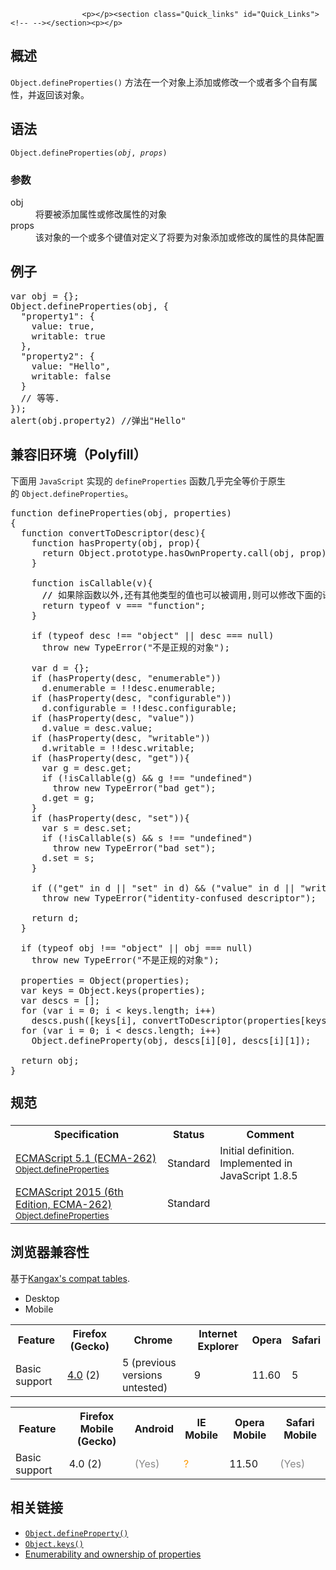 
                
                  
                    <p></p><section class="Quick_links" id="Quick_Links"><!-- --></section><p></p>

<h2 name="Summary" id="Summary">&#x6982;&#x8FF0;</h2>

<p><code>Object.defineProperties()</code> &#x65B9;&#x6CD5;&#x5728;&#x4E00;&#x4E2A;&#x5BF9;&#x8C61;&#x4E0A;&#x6DFB;&#x52A0;&#x6216;&#x4FEE;&#x6539;&#x4E00;&#x4E2A;&#x6216;&#x8005;&#x591A;&#x4E2A;&#x81EA;&#x6709;&#x5C5E;&#x6027;&#xFF0C;&#x5E76;&#x8FD4;&#x56DE;&#x8BE5;&#x5BF9;&#x8C61;&#x3002;</p>

<h2 name="Syntax" id="Syntax">&#x8BED;&#x6CD5;</h2>

<p><code>Object.defineProperties(<em>obj</em>, <em>props</em>)</code></p>

<h3 name="Parameters" id="Parameters">&#x53C2;&#x6570;</h3>

<dl>
 <dt>obj</dt>
 <dd>&#x5C06;&#x8981;&#x88AB;&#x6DFB;&#x52A0;&#x5C5E;&#x6027;&#x6216;&#x4FEE;&#x6539;&#x5C5E;&#x6027;&#x7684;&#x5BF9;&#x8C61;</dd>
 <dt>props</dt>
 <dd>&#x8BE5;&#x5BF9;&#x8C61;&#x7684;&#x4E00;&#x4E2A;&#x6216;&#x591A;&#x4E2A;&#x952E;&#x503C;&#x5BF9;&#x5B9A;&#x4E49;&#x4E86;&#x5C06;&#x8981;&#x4E3A;&#x5BF9;&#x8C61;&#x6DFB;&#x52A0;&#x6216;&#x4FEE;&#x6539;&#x7684;&#x5C5E;&#x6027;&#x7684;&#x5177;&#x4F53;&#x914D;&#x7F6E;</dd>
</dl>

<h2 id="&#x4F8B;&#x5B50;">&#x4F8B;&#x5B50;</h2>

<pre class="brush: js">var obj = {};
Object.defineProperties(obj, {
&#xA0; &quot;property1&quot;: {
&#xA0;&#xA0;&#xA0; value: true,
&#xA0;&#xA0;&#xA0; writable: true
&#xA0; },
&#xA0; &quot;property2&quot;: {
&#xA0;&#xA0;&#xA0; value: &quot;Hello&quot;,
&#xA0;&#xA0;&#xA0; writable: false
&#xA0; }
&#xA0; // &#x7B49;&#x7B49;.
});
alert(obj.property2) //&#x5F39;&#x51FA;&quot;Hello&quot;
</pre>

<h2 id="&#x517C;&#x5BB9;&#x65E7;&#x73AF;&#x5883;&#xFF08;Polyfill&#xFF09;">&#x517C;&#x5BB9;&#x65E7;&#x73AF;&#x5883;&#xFF08;Polyfill&#xFF09;</h2>

<p>&#x4E0B;&#x9762;&#x7528; <code>JavaScript</code> &#x5B9E;&#x73B0;&#x7684; <code>defineProperties</code> &#x51FD;&#x6570;&#x51E0;&#x4E4E;&#x5B8C;&#x5168;&#x7B49;&#x4EF7;&#x4E8E;&#x539F;&#x751F;&#x7684;&#xA0;<code>Object.defineProperties</code>&#x3002;</p>

<pre class="brush: js">function defineProperties(obj, properties)
{
  function convertToDescriptor(desc){
    function hasProperty(obj, prop){
      return Object.prototype.hasOwnProperty.call(obj, prop);
    }

    function isCallable(v){
      <strong>// </strong>&#x5982;&#x679C;&#x9664;&#x51FD;&#x6570;&#x4EE5;&#x5916;,&#x8FD8;&#x6709;&#x5176;&#x4ED6;&#x7C7B;&#x578B;&#x7684;&#x503C;&#x4E5F;&#x53EF;&#x4EE5;&#x88AB;&#x8C03;&#x7528;,&#x5219;&#x53EF;&#x4EE5;&#x4FEE;&#x6539;&#x4E0B;&#x9762;&#x7684;&#x8BED;&#x53E5;
      return typeof v === &quot;function&quot;;
    }

    if (typeof desc !== &quot;object&quot; || desc === null)
      throw new TypeError(&quot;&#x4E0D;&#x662F;&#x6B63;&#x89C4;&#x7684;&#x5BF9;&#x8C61;&quot;);

    var d = {};
    if (hasProperty(desc, &quot;enumerable&quot;))
      d.enumerable = !!desc.enumerable;
    if (hasProperty(desc, &quot;configurable&quot;))
      d.configurable = !!desc.configurable;
    if (hasProperty(desc, &quot;value&quot;))
      d.value = desc.value;
    if (hasProperty(desc, &quot;writable&quot;))
      d.writable = !!desc.writable;
    if (hasProperty(desc, &quot;get&quot;)){
      var g = desc.get;
      if (!isCallable(g) &amp;&amp; g !== &quot;undefined&quot;)
        throw new TypeError(&quot;bad get&quot;);
      d.get = g;
    }
    if (hasProperty(desc, &quot;set&quot;)){
      var s = desc.set;
      if (!isCallable(s) &amp;&amp; s !== &quot;undefined&quot;)
        throw new TypeError(&quot;bad set&quot;);
      d.set = s;
    }

    if ((&quot;get&quot; in d || &quot;set&quot; in d) &amp;&amp; (&quot;value&quot; in d || &quot;writable&quot; in d))
      throw new TypeError(&quot;identity-confused descriptor&quot;);

    return d;
  }

  if (typeof obj !== &quot;object&quot; || obj === null)
    throw new TypeError(&quot;&#x4E0D;&#x662F;&#x6B63;&#x89C4;&#x7684;&#x5BF9;&#x8C61;&quot;);

  properties = Object(properties);
  var keys = Object.keys(properties);
  var descs = [];
  for (var i = 0; i &lt; keys.length; i++)
    descs.push([keys[i], convertToDescriptor(properties[keys[i]])]);
  for (var i = 0; i &lt; descs.length; i++)
    Object.defineProperty(obj, descs[i][0], descs[i][1]);

  return obj;
}
</pre>

<h2 id="&#x89C4;&#x8303;" style="margin-bottom: 20px; line-height: 30px;">&#x89C4;&#x8303;</h2>

<table class="standard-table">
 <tbody>
  <tr>
   <th scope="col">Specification</th>
   <th scope="col">Status</th>
   <th scope="col">Comment</th>
  </tr>
  <tr>
   <td><a href="http://www.ecma-international.org/ecma-262/5.1/#sec-15.2.3.7" class="external" lang="en" hreflang="en">ECMAScript 5.1 (ECMA-262)<br><small lang="zh-CN">Object.defineProperties</small></a></td>
   <td><span class="spec-Standard">Standard</span></td>
   <td>Initial definition.<br>
    Implemented in JavaScript 1.8.5</td>
  </tr>
  <tr>
   <td><a href="http://www.ecma-international.org/ecma-262/6.0/#sec-object.defineproperties" class="external" lang="en" hreflang="en">ECMAScript 2015 (6th Edition, ECMA-262)<br><small lang="zh-CN">Object.defineProperties</small></a></td>
   <td><span class="spec-Standard">Standard</span></td>
   <td>&#xA0;</td>
  </tr>
 </tbody>
</table>

<h2 id="&#x6D4F;&#x89C8;&#x5668;&#x517C;&#x5BB9;&#x6027;">&#x6D4F;&#x89C8;&#x5668;&#x517C;&#x5BB9;&#x6027;</h2>

<p>&#x57FA;&#x4E8E;<a href="http://kangax.github.com/es5-compat-table/" class="external">Kangax&apos;s compat tables</a>.</p>

<p></p><div class="htab">
    <a name="AutoCompatibilityTable" id="AutoCompatibilityTable"></a>
    <ul>
        <li class="selected"><a>Desktop</a></li>
        <li><a>Mobile</a></li>
    </ul>
</div><p></p>

<div id="compat-desktop">
<table class="compat-table">
 <tbody>
  <tr>
   <th>Feature</th>
   <th>Firefox (Gecko)</th>
   <th>Chrome</th>
   <th>Internet Explorer</th>
   <th>Opera</th>
   <th>Safari</th>
  </tr>
  <tr>
   <td>Basic support</td>
   <td><a href="/en-US/Firefox/Releases/4" title="Released on 2011-03-22.">4.0</a> (2)</td>
   <td>5 (previous versions untested)</td>
   <td>9</td>
   <td>11.60</td>
   <td>5</td>
  </tr>
 </tbody>
</table>
</div>

<div id="compat-mobile">
<table class="compat-table">
 <tbody>
  <tr>
   <th>Feature</th>
   <th>Firefox Mobile (Gecko)</th>
   <th>Android</th>
   <th>IE Mobile</th>
   <th>Opera Mobile</th>
   <th>Safari Mobile</th>
  </tr>
  <tr>
   <td>Basic support</td>
   <td>4.0 (2)</td>
   <td><span title="Please update this with the earliest version of support." style="color: #888;">(Yes)</span></td>
   <td><span title="Compatibility unknown; please update this." style="color: rgb(255, 153, 0);">?</span></td>
   <td>11.50</td>
   <td><span title="Please update this with the earliest version of support." style="color: #888;">(Yes)</span></td>
  </tr>
 </tbody>
</table>
</div>

<h2 name="See_also" id="See_also">&#x76F8;&#x5173;&#x94FE;&#x63A5;</h2>

<ul>
 <li><a href="/zh-CN/docs/Web/JavaScript/Reference/Global_Objects/Object/defineProperty" title="Object.defineProperty() &#x65B9;&#x6CD5;&#x4F1A;&#x76F4;&#x63A5;&#x5728;&#x4E00;&#x4E2A;&#x5BF9;&#x8C61;&#x4E0A;&#x5B9A;&#x4E49;&#x4E00;&#x4E2A;&#x65B0;&#x5C5E;&#x6027;&#xFF0C;&#x6216;&#x8005;&#x4FEE;&#x6539;&#x4E00;&#x4E2A;&#x5DF2;&#x7ECF;&#x5B58;&#x5728;&#x7684;&#x5C5E;&#x6027;&#xFF0C; &#x5E76;&#x8FD4;&#x56DE;&#x8FD9;&#x4E2A;&#x5BF9;&#x8C61;&#x3002;"><code>Object.defineProperty()</code></a></li>
 <li><a href="/zh-CN/docs/Web/JavaScript/Reference/Global_Objects/Object/keys" title="Object.keys() &#x65B9;&#x6CD5;&#x4F1A;&#x8FD4;&#x56DE;&#x4E00;&#x4E2A;&#x7531;&#x7ED9;&#x5B9A;&#x5BF9;&#x8C61;&#x7684;&#x6240;&#x6709;&#x53EF;&#x679A;&#x4E3E;&#x81EA;&#x8EAB;&#x5C5E;&#x6027;&#x7684;&#x5C5E;&#x6027;&#x540D;&#x7EC4;&#x6210;&#x7684;&#x6570;&#x7EC4;&#xFF0C;&#x6570;&#x7EC4;&#x4E2D;&#x5C5E;&#x6027;&#x540D;&#x7684;&#x6392;&#x5217;&#x987A;&#x5E8F;&#x548C;&#x4F7F;&#x7528;for-in&#x5FAA;&#x73AF;&#x904D;&#x5386;&#x8BE5;&#x5BF9;&#x8C61;&#x65F6;&#x8FD4;&#x56DE;&#x7684;&#x987A;&#x5E8F;&#x4E00;&#x81F4; (&#x987A;&#x5E8F;&#x4E00;&#x81F4;&#x4E0D;&#x5305;&#x62EC;&#x6570;&#x5B57;&#x5C5E;&#x6027;)&#xFF08;&#x4E24;&#x8005;&#x7684;&#x4E3B;&#x8981;&#x533A;&#x522B;&#x662F; for-in &#x8FD8;&#x4F1A;&#x904D;&#x5386;&#x51FA;&#x4E00;&#x4E2A;&#x5BF9;&#x8C61;&#x4ECE;&#x5176;&#x539F;&#x578B;&#x94FE;&#x4E0A;&#x7EE7;&#x627F;&#x5230;&#x7684;&#x53EF;&#x679A;&#x4E3E;&#x5C5E;&#x6027;&#xFF09;&#x3002;"><code>Object.keys()</code></a></li>
 <li><a href="https://developer.mozilla.org/en-US/docs/Enumerability_and_ownership_of_properties" title="Enumerability_and_ownership_of_properties">Enumerability and ownership of properties</a></li>
</ul>
                  
                
              